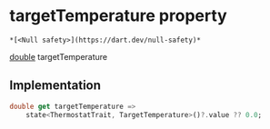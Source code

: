 


# targetTemperature property




    *[<Null safety>](https://dart.dev/null-safety)*




[double](https://api.flutter.dev/flutter/dart-core/double-class.html) targetTemperature
  







## Implementation

```dart
double get targetTemperature =>
    state<ThermostatTrait, TargetTemperature>()?.value ?? 0.0;
```








